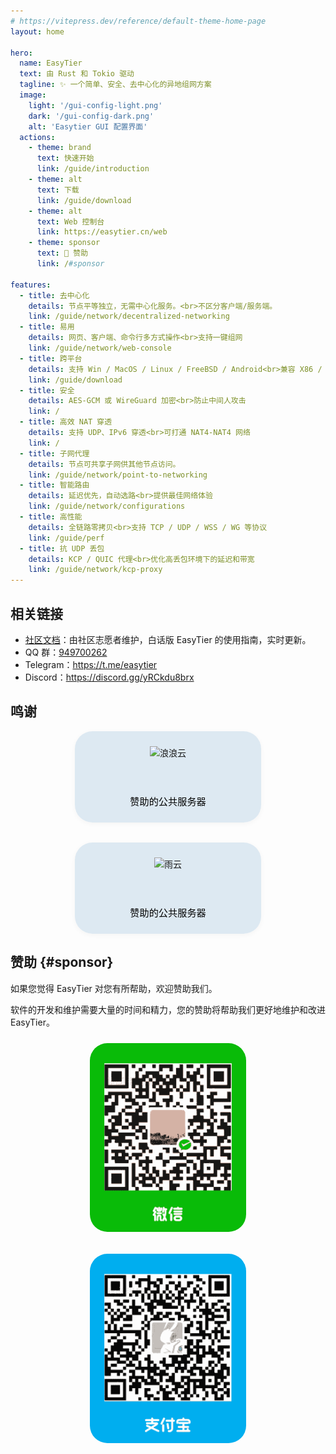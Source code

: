 ```yaml
---
# https://vitepress.dev/reference/default-theme-home-page
layout: home

hero:
  name: EasyTier
  text: 由 Rust 和 Tokio 驱动
  tagline: ✨ 一个简单、安全、去中心化的异地组网方案
  image:
    light: '/gui-config-light.png'
    dark: '/gui-config-dark.png'
    alt: 'Easytier GUI 配置界面'
  actions:
    - theme: brand
      text: 快速开始
      link: /guide/introduction
    - theme: alt
      text: 下载
      link: /guide/download
    - theme: alt
      text: Web 控制台
      link: https://easytier.cn/web
    - theme: sponsor
      text: 💚 赞助
      link: /#sponsor

features:
  - title: 去中心化
    details: 节点平等独立，无需中心化服务。<br>不区分客户端/服务端。
    link: /guide/network/decentralized-networking
  - title: 易用
    details: 网页、客户端、命令行多方式操作<br>支持一键组网
    link: /guide/network/web-console
  - title: 跨平台
    details: 支持 Win / MacOS / Linux / FreeBSD / Android<br>兼容 X86 / ARM / MIPS 架构
    link: /guide/download
  - title: 安全
    details: AES-GCM 或 WireGuard 加密<br>防止中间人攻击
    link: /
  - title: 高效 NAT 穿透
    details: 支持 UDP、IPv6 穿透<br>可打通 NAT4-NAT4 网络
    link: /
  - title: 子网代理
    details: 节点可共享子网供其他节点访问。
    link: /guide/network/point-to-networking
  - title: 智能路由
    details: 延迟优先，自动选路<br>提供最佳网络体验
    link: /guide/network/configurations
  - title: 高性能
    details: 全链路零拷贝<br>支持 TCP / UDP / WSS / WG 等协议
    link: /guide/perf
  - title: 抗 UDP 丢包
    details: KCP / QUIC 代理<br>优化高丢包环境下的延迟和带宽
    link: /guide/network/kcp-proxy
---
```


## 相关链接

- [社区文档](https://doc.oee.icu)：由社区志愿者维护，白话版 EasyTier 的使用指南，实时更新。
- QQ 群：[949700262](https://qm.qq.com/q/wFoTUChqZW)
- Telegram：https://t.me/easytier
- Discord：https://discord.gg/yRCkdu8brx

## 鸣谢

<div style="display: flex; justify-content: center; align-items: center; gap: 2rem; flex-wrap: wrap;">
  <a href="https://langlangy.cn/?i26c5a5" target="_blank" rel="noopener" style="text-decoration: none; color: inherit; border: 1px solid var(--vp-c-divider); border-radius: 28px; padding: 1.5rem; display: flex; flex-direction: column; align-items: center; justify-content: center; gap: 1rem; text-align: center; width: 250px; box-shadow: 0 2px 8px rgba(0,0,0,0.04); background-color: rgba(215, 230, 240, 0.81);">
    <img src="https://langlangy.cn/home/img/logo.png" alt="浪浪云" style="height: 60px;">
    <span style="font-size: 0.95rem; color: black;">赞助的公共服务器</span>
  </a>

  <a href="https://www.rainyun.com/NjM0NzQ1_" target="_blank" rel="noopener" style="text-decoration: none; color: inherit; border: 1px solid var(--vp-c-divider); border-radius: 28px; padding: 1.5rem; display: flex; flex-direction: column; align-items: center; justify-content: center; gap: 1rem; text-align: center; width: 250px; box-shadow: 0 2px 8px rgba(0,0,0,0.04); background-color: rgba(215, 230, 240, 0.81);">
    <img src="https://app.rainyun.com/img/logo.d193755d.png" alt="雨云" style="height: 60px;">
    <span style="font-size: 0.95rem; color: black;">赞助的公共服务器</span>
  </a>
</div>

## 赞助 {#sponsor}

如果您觉得 EasyTier 对您有所帮助，欢迎赞助我们。

软件的开发和维护需要大量的时间和精力，您的赞助将帮助我们更好地维护和改进 EasyTier。

<div style="display: flex; justify-content: center; gap: 2rem; margin-top: 1.5rem; flex-wrap: wrap;">
  <div style="text-align: center;">
    <img src="/assets/wechat.png" alt="微信" style="width: 250px; max-width: 100%; border-radius: 28px;" />
  </div>
  <div style="text-align: center;">
    <img src="/assets/alipay.png" alt="支付宝" style="width: 250px; max-width: 100%; border-radius: 28px;" />
  </div>
</div>

<Home />
